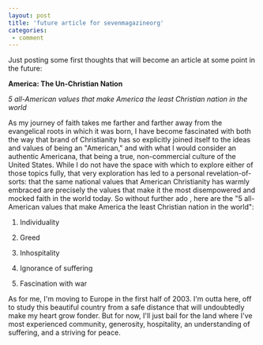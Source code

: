 ```yaml
---
layout: post
title: 'future article for sevenmagazineorg'
categories:
 - comment
---
```


			
Just posting some first thoughts that will become an article at some point in the future:




<b>America: The Un-Christian Nation</b>

<i>5 all-American values that make America the least Christian nation in the world</i>




As my journey of faith takes me farther and farther away from the evangelical roots in which it was born, I have become fascinated with both the way that brand of Christianity has so explicitly joined itself to the ideas and values of being an "American," and with what I would consider an authentic Americana, that being a true, non-commercial culture of the United States. While I do not have the space with which to explore either of those topics fully, that very exploration has led to a personal revelation-of-sorts: that the same national values that American Christianity has warmly embraced are precisely the values that make it the most disempowered and mocked faith in the world today. So without further ado , here are the "5 all-American values that make America the least Christian nation in the world":




1.	Individuality

2.	Greed

3.	Inhospitality

4.	Ignorance of suffering

5.	Fascination with war




As for me, I'm moving to Europe in the first half of 2003. I'm outta here, off to study this beautiful country from a safe distance that will undoubtedly make my heart grow fonder. But for now, I'll just bail for the land where I've most experienced community, generosity, hospitality, an understanding of suffering, and a striving for peace.




